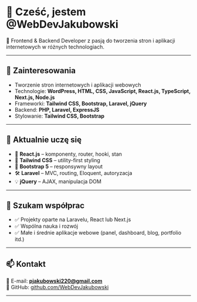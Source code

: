 # 👋 Cześć, jestem @WebDevJakubowski

🎯 Frontend & Backend Developer z pasją do tworzenia stron i aplikacji internetowych w różnych technologiach.

---

## 👀 Zainteresowania

- Tworzenie stron internetowych i aplikacji webowych
- Technologie: **WordPress, HTML, CSS, JavaScript, React.js, TypeScript, Next.js, Node.js**
- Frameworki: **Tailwind CSS, Bootstrap, Laravel, jQuery**
- Backend: **PHP, Laravel, ExpressJS**
- Stylowanie: **Tailwind CSS, Bootstrap**

---

## 🌱 Aktualnie uczę się

- 📘 **React.js** – komponenty, router, hooki, stan
- 🎨 **Tailwind CSS** – utility-first styling
- 🧱 **Bootstrap 5** – responsywny layout
- 🛠️ **Laravel** – MVC, routing, Eloquent, autoryzacja
- 💡 **jQuery** – AJAX, manipulacja DOM

---

## 🤝 Szukam współprac

- ✅ Projekty oparte na Laravelu, React lub Next.js
- ✅ Wspólna nauka i rozwój
- ✅ Małe i średnie aplikacje webowe (panel, dashboard, blog, portfolio itd.)

---

## 📫 Kontakt

📩 E-mail: **pjakubowski220@gmail.com**  
📍 GitHub: [github.com/WebDevJakubowski](https://github.com/WebDevJakubowski)

---

<!---
WebDevJakubowski/WebDevJakubowski is a ✨ special ✨ repository because its `README.md` (this file) appears on your GitHub profile.
You can click the Preview link to take a look at your changes.
--->
